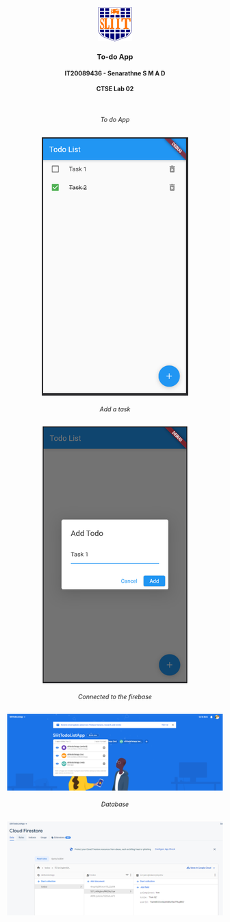 
<div align="center">
    <img src="https://github.com/amila1998/Quick_Health/blob/main/client/src/asserts/SLIIT_Logo_Crest.png" alt="Logo" width="80" height="80">

<br/>
  <h3 align="center">To-do App</h3>
   <h4 align="center">IT20089436 - Senarathne S M A D</h4>
   <h4 align="center">CTSE Lab 02</h4>
   
 <br/>
<h6 align="center">To do App</h6>
 <img src="https://github.com/amila1998/CTSE/blob/main/Week_03/sliittodolistapp/assets/ss/Todo app.png" alt="preview">

 <h6 align="center">Add a task</h6>
 <img src="https://github.com/amila1998/CTSE/blob/main/Week_03/sliittodolistapp/assets/ss/Add.png" alt="preview">


<h6 align="center">Connected to the firebase</h6>
 <img src="https://github.com/amila1998/CTSE/blob/main/Week_03/sliittodolistapp/assets/ss/connect with firbase.png" alt="preview">

 <h6 align="center">Database</h6>
 <img src="https://github.com/amila1998/CTSE/blob/main/Week_03/sliittodolistapp/assets/ss/database.png" alt="preview">

